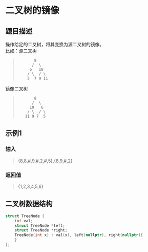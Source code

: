 # 二叉树的镜像
## 题目描述
操作给定的二叉树，将其变换为源二叉树的镜像。  
比如：源二叉树 
>            8
>           /  \
>          6   10
>         / \  / \
>         5  7 9 11
镜像二叉树
>            8
>           /  \
>          10   6
>         / \  / \
>        11 9 7  5
## 示例1
### 输入
> {8,8,#,9,#,2,#,5},{8,9,#,2}
### 返回值
> {1,2,3,4,5,6}
## 二叉树数据结构
```C++
struct TreeNode {
	int val;
	struct TreeNode *left;
	struct TreeNode *right;
	TreeNode(int x) : val(x), left(nullptr), right(nullptr){
    } 
};
```